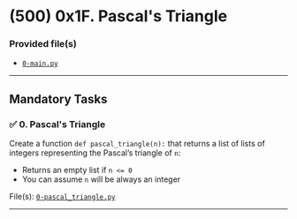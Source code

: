 # (500) 0x1F. Pascal's Triangle

### Provided file(s)
* [`0-main.py`](./0-main.py)

---

## Mandatory Tasks

### :white_check_mark: 0. Pascal's Triangle
Create a function `def pascal_triangle(n):` that returns a list of lists of integers representing the Pascal’s triangle of `n`:

* Returns an empty list if `n <= 0`
* You can assume `n` will be always an integer

File(s): [`0-pascal_triangle.py`](./0-pascal_triangle.py)

---

